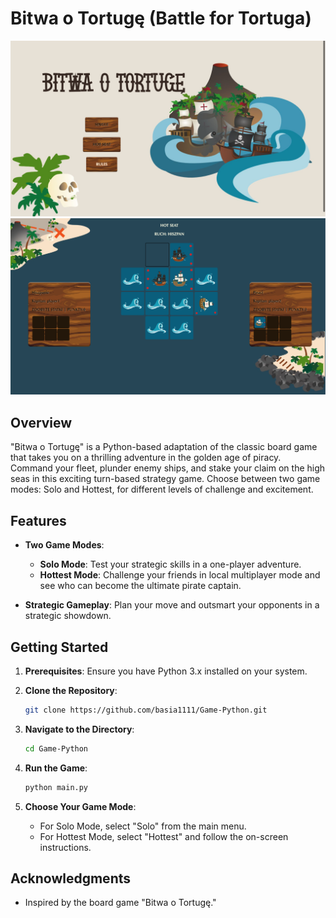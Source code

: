 # Bitwa o Tortugę (Battle for Tortuga)
![Screenshot](screenshot1.png)
![Screenshot](screenshot2.png)
## Overview

"Bitwa o Tortugę" is a Python-based adaptation of the classic board game that takes you on a thrilling adventure in the golden age of piracy. Command your fleet, plunder enemy ships, and stake your claim on the high seas in this exciting turn-based strategy game. Choose between two game modes: Solo and Hottest, for different levels of challenge and excitement.

## Features

- **Two Game Modes**:
  - **Solo Mode**: Test your strategic skills in a one-player adventure.
  - **Hottest Mode**: Challenge your friends in local multiplayer mode and see who can become the ultimate pirate captain.

- **Strategic Gameplay**: Plan your move and outsmart your opponents in a strategic showdown.

## Getting Started

1. **Prerequisites**: Ensure you have Python 3.x installed on your system.

2. **Clone the Repository**:
   ```bash
   git clone https://github.com/basia1111/Game-Python.git
   ```

3. **Navigate to the Directory**:
   ```bash
   cd Game-Python
   ```

4. **Run the Game**:
   ```bash
   python main.py
   ```

5. **Choose Your Game Mode**:
   - For Solo Mode, select "Solo" from the main menu.
   - For Hottest Mode, select "Hottest" and follow the on-screen instructions.

## Acknowledgments

- Inspired by the board game "Bitwa o Tortugę."


